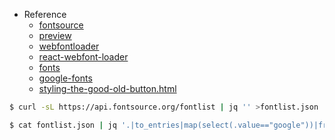 - Reference
  - [fontsource](https://github.com/fontsource/fontsource)
  - [preview](https://fontsource.org/fonts)
  - [webfontloader](https://www.npmjs.com/package/webfontloader)
  - [react-webfont-loader](https://www.npmjs.com/package/@dr-kobros/react-webfont-loader)
  - [fonts](https://fonts.google.com/)
  - [google-fonts](https://github.com/honeysilvas/google-fonts)
  - [styling-the-good-old-button.html](https://coliss.com/articles/build-websites/operation/css/styling-the-good-old-button.html)

```bash
$ curl -sL https://api.fontsource.org/fontlist | jq '' >fontlist.json

$ cat fontlist.json | jq '.|to_entries|map(select(.value=="google"))|from_entries|keys|map(./"-"|map((.[:1]|ascii_upcase)+(.[2:]))|join(" "))'>google-font-list.json
```
